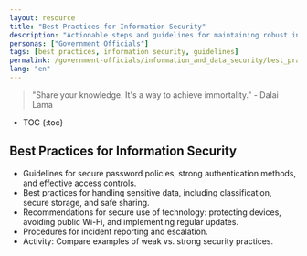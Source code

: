 ```yaml
---
layout: resource
title: "Best Practices for Information Security"
description: "Actionable steps and guidelines for maintaining robust information security in government operations."
personas: ["Government Officials"]
tags: [best practices, information security, guidelines]
permalink: /government-officials/information_and_data_security/best_practices_info_security/
lang: "en"
---
```


> "Share your knowledge. It's a way to achieve immortality." - Dalai Lama

* TOC
{:toc}

## Best Practices for Information Security

- Guidelines for secure password policies, strong authentication methods, and effective access controls.
- Best practices for handling sensitive data, including classification, secure storage, and safe sharing.
- Recommendations for secure use of technology: protecting devices, avoiding public Wi-Fi, and implementing regular updates.
- Procedures for incident reporting and escalation.
- Activity: Compare examples of weak vs. strong security practices.
